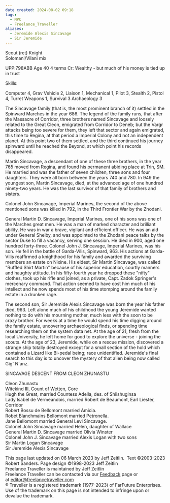 ```yaml
---
date created: 2024-08-02 09:18
tags:
  - NPC
  - Freelance_Traveller
aliases:
  - Jeremide Alexis Sincavage
  - Sir Jeremide
---
```

  


Scout (ret) Knight  
Solomani/Vilani mix

UPP:798ABB Age 40 4 terms Cr: Wealthy - but much of his money is tied up in trust

Skills:

Computer 4, Grav Vehicle 2, Liaison 1, Mechanical 1, Pilot 3, Stealth 2, Pistol 4, Turret Weapons 1, Survival 3 Archaeology 3

The Sincavage family (that is, the most prominent branch of it) settled in the Spinward Marches in the year 686. The legend of the family runs, that after the Massacre of Corridor, three brothers named Sincavage and loosely related to the Great Cleon, emigrated from Corridor to Deneb; but the Vargr attacks being too severe for them, they left that sector and again emigrated, this time to Regina, at that period a Imperial Colony and not an independent planet. At this point two of them settled, and the third continued his journey spinward until he reached the Beyond, at which point his records disappeared.

Martin Sincavage, a descendant of one of these three brothers, in the year 765 moved from Regina, and found his permanent abiding place at Trin, SM. He married and was the father of seven children, three sons and four daughters. They were all born between the years 740 and 780. In 949 the youngest son, Martin Sincavage, died, at the advanced age of one hundred ninety-two years. He was the last survivor of that family of brothers and sisters.

Colonel John Sincavage, Imperial Marines, the second of the above mentioned sons was killed in 792, in the Third Frontier War by the Zhodani.

General Martin D. Sincavage, Imperial Marines, one of his sons was one of the Marches great men. He was a man of marked character and brilliant ability. He was in war a brave, vigilant and efficient officer. He was an aid under General Shelby, and was appointed to the Zhodani peace talks by the sector Duke to fill a vacancy, serving one session. He died in 900, aged one hundred forty-three. Colonel John J. Sincavage, Imperial Marines, was his son. He fell in the battle of Garda-Vilis, Spinward, 963. His actions at Garda-Vilis reaffirmed a knighthood for his family and awarded the surviving members an estate on Nixine. His eldest, Sir Martin Sincavage, was called "Ruffled Shirt Martin" because of his superior education, courtly manners and haughty attitude. In his fifty-fourth year he dropped these "nifty" clothes, took up his rifle and joined, as a private, Capt. Zadok Springer's mercenary command. That action seemed to have cost him much of his intellect and he now spends most of his time stomping around the family estate in a drunken rage.

The second son, Sir Jeremide Alexis Sincavage was born the year his father died, 963. Left alone much of his childhood the young Jeremide wanted nothing to do with his mourning mother, much less with the soon to be crazy brother. For weeks at a time he would spend his time digging around the family estate, uncovering archaeological finds, or spending time researching them on the system data net. At the age of 21, fresh from the local University, he left home for good to explore the universe - joining the scouts. At the age of 23, Jeremide, while on a rescue mission, discovered a strange ship totally destroyed except for a small section of the hold which contained a Lizard like Bi-pedal being; race unidentified. Jeremide's final search to this day is to uncover the mystery of that alien being now called Gig' N'anz.

SINCAVAGE DESCENT FROM CLEON ZHUNASTU



Cleon Zhunastu  
Witekind III, Count of Wetten, Core  
Hugh the Great, married Countess Adella, des. of Shiishuginsa  
Lady Isabel de Vermeandois, married Robert de Beaumont, Earl Liester, Corridor  
Robert Bossu de Bellomont married Amicia.  
Robet Blanchmains Bellomont married Petronella.  
Jane Bellomont married General Levi Sincavage.  
Colonel John Sincavage married Helen, daughter of Wallace  
General Martin D. Sincavage married Olivia Winster  
Colonel John J. Sincavage married Alexis Logan with two sons  
Sir Martin Logan Sincavage  
Sir Jeremide Alexis Sincavage

This page last updated on 06 March 2023 by Jeff Zeitlin.  Text ©2003-2023 Robert Sanders. Page design ©1998-2023 Jeff Zeitlin  
Freelance Traveller is maintained by Jeff Zeitlin  
Freelance Traveller can be contacted via our [Feedback](https://www.freelancetraveller.com/infocenter/feedback/ftfbf.html) page or at [editor@freelancetraveller.com](mailto:editor@freelancetraveller.com)  
® Traveller is a registered trademark (1977-2023) of FarFuture Enterprises. Use of the trademark on this page is not intended to infringe upon or devalue the trademark.